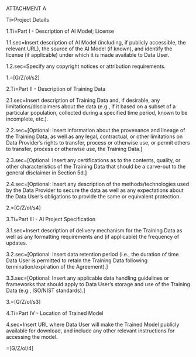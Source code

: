 ATTACHMENT A

Ti=Project Details

1.Ti=Part I - Description of AI Model; License

1.1.sec=Insert description of AI Model (including, if publicly accessible, the relevant URL), the source of the AI Model (if known), and identify the license (if applicable) under which it is made available to Data User.

1.2.sec=Specify any copyright notices or attribution requirements.

1.=[G/Z/ol/s2]

2.Ti=Part II - Description of Training Data

2.1.sec=Insert description of Training Data and, if desirable, any limitations/disclaimers about the data (e.g., if it based on a subset of a particular population, collected during a specified time period, known to be incomplete, etc.).

2.2.sec=[Optional: Insert information about the provenance and lineage of the Training Data, as well as any legal, contractual, or other limitations on Data Provider’s rights to transfer, process or otherwise use, or permit others to transfer, process or otherwise use, the Training Data.]

2.3.sec=[Optional: Insert any certifications as to the contents, quality, or other characteristics of the Training Data that should be a carve-out to the general disclaimer in Section 5d.]

2.4.sec=[Optional: Insert any description of the methods/technologies used by the Data Provider to secure the data as well as any expectations about the Data User’s obligations to provide the same or equivalent protection.

2.=[G/Z/ol/s4]

3.Ti=Part III - AI Project Specification

3.1.sec=Insert description of delivery mechanism for the Training Data as well as any formatting requirements and (if applicable) the frequency of updates.

3.2.sec=[Optional: Insert data retention period (i.e., the duration of time Data User is permitted to retain the Training Data following termination/expiration of the Agreement).]

3.3.sec=[Optional: Insert any applicable data handling guidelines or frameworks that should apply to Data User’s storage and use of the Training Data (e.g., ISO/NIST standards).]

3.=[G/Z/ol/s3]

4.Ti=Part IV - Location of Trained Model

4.sec=Insert URL where Data User will make the Trained Model publicly available for download, and include any other relevant instructions for accessing the model.

=[G/Z/ol/4]
